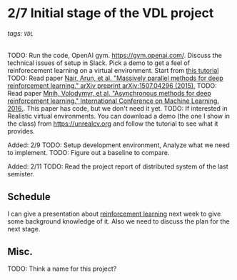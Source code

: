 # 2/7 Initial stage of the VDL project

###### tags: `VDL`

TODO: Run the code, OpenAI gym. https://gym.openai.com/. Discuss the technical issues of setup in Slack. Pick a demo to get a feel of reinforecement learning on a virtual environment. Start from [this tutorial](https://gym.openai.com/docs)
TODO: Read paper [Nair, Arun, et al. "Massively parallel methods for deep reinforcement learning." arXiv preprint arXiv:1507.04296 (2015).](https://arxiv.org/abs/1507.04296) 
TODO: Read paper [Mnih, Volodymyr, et al. "Asynchronous methods for deep reinforcement learning." International Conference on Machine Learning. 2016.](https://arxiv.org/abs/1602.01783). This paper has code, but we don't need it yet.
TODO: If interested in Realistic virtual environments. You can download a demo (the one I show in the class) from https://unrealcv.org and follow the tutorial to see what it provides.

Added: 2/9
TODO: Setup development environment, Analyze what we need to implement.
TODO: Figure out a baseline to compare.

Added: 2/11
TODO: Read the project report of distributed system of the last semister.

## Schedule

I can give a presentation about [reinforcement learning]() next week to give some background knowledge of it. Also we need to discuss the plan for the next stage.

## Misc.

TODO: Think a name for this project?